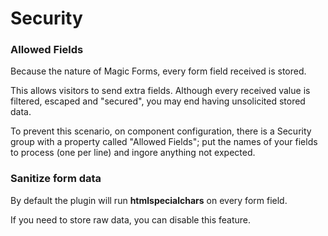 # Security

### Allowed Fields

Because the nature of Magic Forms, every form field received is stored.

This allows visitors to send extra fields. Although every received value is filtered, escaped and "secured", you may end having unsolicited stored data.

To prevent this scenario, on component configuration, there is a Security group with a property called "Allowed Fields"; put the names of your fields to process (one per line) and ingore anything not expected.


### Sanitize form data

By default the plugin will run **htmlspecialchars** on every form field.

If you need to store raw data, you can disable this feature.
